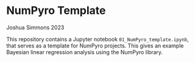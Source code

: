 # NumPyro Template

Joshua Simmons 2023

This repository contains a Jupyter notebook `01_NumPyro_template.ipynb`, that serves as a template for NumPyro projects. This gives an example Bayesian linear regression analysis using the NumPyro library.